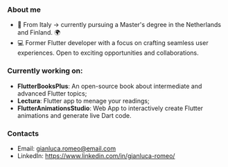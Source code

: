 ### About me
- 👦 From Italy -> currently pursuing a Master's degree in the Netherlands and Finland. 🌍 
- 💻 Former Flutter developer with a focus on crafting seamless user experiences. Open to exciting opportunities and collaborations. 

### Currently working on:
- **FlutterBooksPlus**: An open-source book about intermediate and advanced Flutter topics;
- **Lectura**: Flutter app to menage your readings;
- **FlutterAnimationsStudio**: Web App to interactively create Flutter animations and generate live Dart code.

### Contacts
- Email: gianluca.romeo@email.com
- LinkedIn: https://www.linkedin.com/in/gianluca-romeo/
<!--
**gianlucaromeo/gianlucaromeo** is a ✨ _special_ ✨ repository because its `README.md` (this file) appears on your GitHub profile.

Here are some ideas to get you started:

- 🔭 I’m currently working on ...
- 🌱 I’m currently learning ...
- 👯 I’m looking to collaborate on ...
- 🤔 I’m looking for help with ...
- 💬 Ask me about ...
- 📫 How to reach me: ...
- 😄 Pronouns: ...
- ⚡ Fun fact: ...
-->
